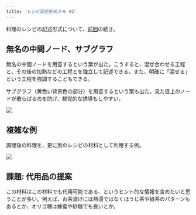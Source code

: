 ```yaml
---
title: 'レシピ記述形式メモ #2'
---
```

料理のレシピの記述形式について、[前回](https://r7kamura.com/articles/2022-05-13-mermaid-recipe-memo)の続き。

無名の中間ノード、サブグラフ
--------------

無名の中間ノードを用意するという案が出た。こうすると、混ぜ合わせる工程と、その後の加熱などの工程とを独立して記述できる。また、明確に「混ぜる」という工程を強調することもできる。

サブグラフ（黄色い背景色の部分）を用意するという案も出た。見た目上のノードが散らばるのを防げ、視覚的な誘導もしやすい。

![](https://lh3.googleusercontent.com/u86rTRCeVHHpOlkEaEgPrjTnIDARYAir3czvdG2F3M5BbMJrfzXuhfbuuVE9PVUA4PCZRj0rwkQ8BuJsYQ00NAcezwkjJCDZ_HaSJhjHtAkw8W3npmM0BbWM74eRdMVcv04Y3FuskfHRi_S_h5816A)

複雑な例
----

調理後の料理を、更に別のレシピの材料として利用する例。

![](https://lh6.googleusercontent.com/LYt1ooLz81ie7NtFb-EdyWn_kYVhO0Pe4_MZVNagLEGlWRK3ySlE_xlwHLmUy_yBZ6qgkhwgnbIwSw_kyWdYe_nXw5p8ukfSbXfBIgzGZ-O5EKE07O3DA8aBwje9siw1ZcHrJsmAk6PMiqr9jTmaCg)

課題: 代用品の提案
----------

この材料はこの材料でも代用可能である、というヒント的な情報を含めたいと思うことが多い。例えば、お茶漬けには熱湯ではなくほうじ茶や緑茶のパターンもあるとか、オリゴ糖は蜂蜜や砂糖でも良いとか。
